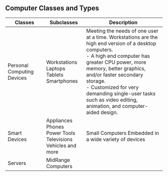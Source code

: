 ## Computer Classes and Types
| Classes | Subclasses | Description |
| ------- | -----------| ------------|
| Personal Computing Devices | Workstations <br> Laptops <br> Tablets <br> Smartphones | Meeting the needs of one user at a time. Workstations are the high end version of a desktop computers.  <br> - A high end computer has greater CPU power, more memory, better graphics, and/or faster secondary storage. <br> - Customized for very demanding single-user tasks such as video editing, animation, and computer-aided design. |
| Smart Devices | Appliances <br> Phones <br> Power Tools <br> Televisions <br> Vehicles and more | Small Computers Embedded in a wide variety of devices
| Servers | MidRange Computers | 









































































































